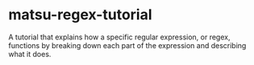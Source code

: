 # matsu-regex-tutorial
A tutorial that explains how a specific regular expression, or regex, functions by breaking down each part of the expression and describing what it does.
